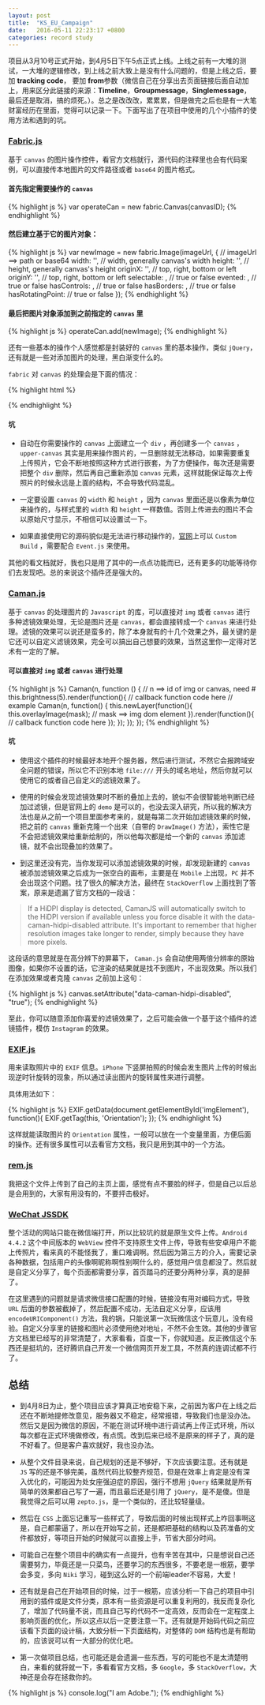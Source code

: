 ```yaml
---
layout: post
title:  "KS_EU_Campaign"
date:   2016-05-11 22:23:17 +0800
categories: record study
---
```


项目从3月10号正式开始，到4月5日下午5点正式上线。上线之前有一大堆的测试，一大堆的逻辑修改，到上线之前大致上是没有什么问题的，但是上线之后，要加 **tracking code**， 要加 **from**参数（微信自己在分享出去页面链接后面自动加上，用来区分此链接的来源：**Timeline**，**Groupmessage**，**Singlemessage**，最后还是取消，搞的烦死。）。总之是改改改，累累累，但是做完之后也是有一大笔财富经历在里面，觉得可以记录一下。下面写出了在项目中使用的几个小插件的使用方法和遇到的坑。

### [Fabric.js](https://github.com/kangax/fabric.js/)

基于 `canvas` 的图片操作控件，看官方文档就行，源代码的注释里也会有代码案例，可以直接传本地图片的文件路径或者 `base64` 的图片格式。

#### 首先指定需要操作的  `canvas`

{% highlight js %}
var operateCan = new fabric.Canvas(canvasID);
{% endhighlight %}

#### 然后建立基于它的图片对象：

{% highlight js %}
var newImage = new fabric.Image(imageUrl, { // imageUrl ==> path or base64
    width: '', // width, generally canvas's width
    height: '', // height, generally canvas's height
    originX: '',  // top, right, bottom or left
    originY: '', // top, right, bottom or left
    selectable: , // true or false
    evented: , // true or false
    hasControls: , // true or false
    hasBorders: , // true or false
    hasRotatingPoint:  // true or false
});
{% endhighlight %}

#### 最后把图片对象添加到之前指定的 `canvas` 里

{% highlight js %}
operateCan.add(newImage);
{% endhighlight %}

还有一些基本的操作个人感觉都是封装好的 `canvas` 里的基本操作，类似 `jQuery`，还有就是一些对添加图片的处理，黑白渐变什么的。

`fabric` 对 `canvas` 的处理会是下面的情况：

{% highlight html %}
<div class="canvas-container">
    <canvas id="myCanvas" width="547" height="523" class="lower-canvas"></canvas>
    <canvas class="upper-canvas" width="547" height="523"></canvas>
</div>
{% endhighlight %}

#### 坑

* 自动在你需要操作的 `canvas` 上面建立一个 `div` ，再创建多一个 `canvas` ，`upper-canvas` 其实是用来操作图片的，一旦删除就无法移动，如果需要重复上传照片，它会不断地按照这种方式进行嵌套，为了方便操作，每次还是需要把整个 `div` 删除，然后再自己重新添加 `canvas` 元素，这样就能保证每次上传照片的时候永远是上面的结构，不会导致代码混乱。

* 一定要设置 `canvas` 的 `width` 和 `height` ，因为 `canvas` 里面还是以像素为单位来操作的，与样式里的 `width` 和 `height` 一样数值。否则上传进去的图片不会以原始尺寸显示，不相信可以设置试一下。

* 如果直接使用它的源码貌似是无法进行移动操作的，[官网](http://fabricjs.com/build/)上可以 `Custom Build` ，需要配合 `Event.js` 来使用。
 
其他的看文档就好，我也只是用了其中的一点点功能而已，还有更多的功能等待你们去发现吧。总的来说这个插件还是强大的。

### [Caman.js](https://github.com/meltingice/CamanJS/)
基于 `canvas` 的处理图片的 `Javascript` 的库，可以直接对 `img` 或者 `canvas` 进行多种滤镜效果处理，无论是图片还是 `canvas`，都会直接转成一个 `canvas` 来进行处理。滤镜的效果可以说还是蛮多的，除了本身就有的十几个效果之外，最关键的是它还可以自定义滤镜效果，完全可以搞出自己想要的效果，当然这里你一定得对艺术有一定的了解。

#### 可以直接对 `img` 或者 `canvas` 进行处理

{% highlight js %}
Caman(n, function () { // n ==> id of img or canvas, need #
    this.brightness(5).render(function(){
        // callback function code here
        // example
        Caman(n, function() {
            this.newLayer(function(){
                this.overlayImage(mask); // mask ==> img dom element
            }).render(function(){
                // callback function code here
            });
        });
    });
});
{% endhighlight %}

#### 坑

* 使用这个插件的时候最好本地开个服务器，然后进行测试，不然它会报跨域安全问题的错误，所以它不识别本地 `file:///` 开头的域名地址，然后你就可以使用它的或者自己自定义的滤镜效果了。

* 使用的时候会发现滤镜效果时不断的叠加上去的，貌似不会很智能地判断已经加过滤镜，但是官网上的 `demo` 是可以的，也没去深入研究，所以我的解决方法也是从之前一个项目里面参考来的，就是每第二次开始加滤镜效果的时候，把之前的 `canvas` 重新克隆一个出来（自带的 `DrawImage()` 方法），索性它是不会把滤镜效果给重新绘制的，所以他每次都是给一个新的 `canvas` 添加滤镜，就不会出现叠加的效果了。

* 到这里还没有完，当你发现可以添加滤镜效果的时候，却发现新建的 `canvas` 被添加滤镜效果之后成为一张空白的画布，主要是在 `Mobile` 上出现，`PC` 并不会出现这个问题。找了很久的解决方法，最终在 `StackOverflow` 上面找到了答案，原来是遗漏了官方文档的一段话：

> If a HiDPI display is detected, CamanJS will automatically switch to the HiDPI version if available unless you force disable it with the data-caman-hidpi-disabled attribute. It's important to remember that higher resolution images take longer to render, simply because they have more pixels.

这段话的意思就是在高分辨下的屏幕下， `Caman.js` 会自动使用两倍分辨率的原始图像，如果你不设置的话，它渲染的结果就是找不到图片，不出现效果。所以我们在添加效果或者克隆 `canvas` 之前加上这句：

{% highlight js %}
canvas.setAttribute("data-caman-hidpi-disabled", "true");
{% endhighlight %}

至此，你可以随意添加你喜爱的滤镜效果了，之后可能会做一个基于这个插件的滤镜插件，模仿 `Instagram` 的效果。

### [EXIF.js](https://github.com/exif-js/exif-js/)
用来读取照片中的 `EXIF` 信息。`iPhone` 下竖屏拍照的时候会发生图片上传的时候出现逆时针旋转的现象，所以通过读出图片的旋转属性来进行调整。

具体用法如下：

{% highlight js %}
EXIF.getData(document.getElementById('imgElement'), function(){ 
    EXIF.getTag(this, 'Orientation'); 
}); 
{% endhighlight %}

这样就能读取图片的 `Orientation` 属性，一般可以放在一个变量里面，方便后面的操作。还有很多属性可以去看官方文档，我只是用到其中的一个方法。

### [rem.js](https://github.com/Chen38/rem.js)
我把这个文件上传到了自己的主页上面，感觉有点不要脸的样子，但是自己以后总是会用到的，大家有用没有的，不要抨击极好。

### [WeChat JSSDK](http://mp.weixin.qq.com/wiki/7/aaa137b55fb2e0456bf8dd9148dd613f.html)
整个活动的网站只能在微信端打开，所以比较坑的就是原生文件上传。`Android 4.4.2` 这个中间版本的 `WebView` 控件不支持原生文件上传，导致有些安卓用户不能上传照片，看来真的不能怪我了，重口难调啊。然后因为第三方的介入，需要记录各种数据，包括用户的头像啊昵称啊性别啊什么的，感觉用户信息都没了。然后就是自定义分享了，每个页面都需要分享，首页踏马的还要分两种分享，真的是醉了。

在这里遇到的问题就是请求微信接口配置的时候，链接没有用对编码方式，导致 `URL` 后面的参数被截掉了，然后配置不成功，无法自定义分享，应该用 `encodeURIComponent()` 方法，我的锅，只能说第一次玩微信这个玩意儿，没有经验。自定义分享里的链接和图片必须使用绝对地址，不然不会生效。其他的步骤官方文档里已经写的非常清楚了，大家看看，百度一下，你就知道。反正微信这个东西还是挺坑的，还好腾讯自己开发一个微信网页开发工具，不然真的连调试都不行了。

## 总结

* 到4月8日为止，整个项目应该才算真正地安稳下来，之前因为客户在上线之后还在不断地提修改意见，服务器又不稳定，经常报错，导致我们也是没办法。然后又是因为微信的原因，不能在测试环境中进行调试再上传正式环境，所以每次都在正式环境做修改，有点慌。改到后来已经不是原来的样子了，真的是不好看了。但是客户喜欢就好，我也没办法。

* 从整个文件目录来说，自己规划的还是不够好，下次应该要注意。还有就是 `JS` 写的还是不够完美，虽然代码比较整齐规范，但是在效率上肯定是没有深入优化的，可能因为处女座强迫症的原因，强行不想用 `jQuery` 结果就是所有简单的效果都自己写了一遍，而且最后还是引用了 `jQuery`，是不是傻。但是我觉得之后可以用 `zepto.js`，是一个类似的，还比较轻量级。

* 然后在 `CSS` 上面忘记重写一些样式了，导致后面的时候出现样式上咋回事啊这是，自己都蒙逼了，所以在开始写之前，还是都把基础的结构以及药准备的文件都放好，等项目开始的时候就可以直接上手，节省大部分时间。

* 可能自己在整个项目中的确实有一点提升，也有辛苦在其中，只是想说自己还需要努力，毕竟还是一只菜鸟，还要学习的东西很多，不要老是一根筋，要学会多变，多向 `Niki` 学习，碰到这么好的一个前端leader不容易，大爱！

* 还有就是自己在开始项目的时候，过于一根筋，应该分析一下自己的项目中引用到的插件或是文件分类，原本有一些资源是可以重复利用的，我反而复杂化了，增加了代码量不说，而且自己写的代码不一定高效，反而会在一定程度上影响页面的优化，所以这点以后一定要注意一下。还有就是开始码代码之前应该看下页面的设计稿，大致分析一下页面结构，对整体的 `DOM` 结构也是有帮助的，应该说可以有一大部分的优化吧。

* 第一次做项目总结，也可能还是会遗漏一些东西，写的可能也不是太清楚明白，来看的就将就一下，多看看官方文档，多 `Google`，多 `StackOverflow`，大神还是会存在拯救你的。

{% highlight js %}
console.log("I am Adobe.");
{% endhighlight %}
